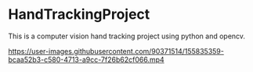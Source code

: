 # HandTrackingProject
This is a computer vision hand tracking project using python and opencv.

https://user-images.githubusercontent.com/90371514/155835359-bcaa52b3-c580-4713-a9cc-7f26b62cf066.mp4

